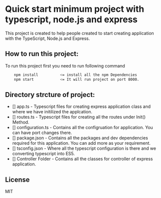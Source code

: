 # Quick start minimum project with typescript, node.js and express

This project is created to help people created to start creating application with the TypeScript, Node.js and Express.

## How to run this project:
To run this project first you need to run following command


```sh
    npm install          <= install all the npm Dependencies
    npm start            <= It will run project on port 8000. 
```

## Directory strcture of project:

- [] app.ts - Typescript files for creating express application class and where we have initilized the applcation.
- [] routes.ts - Typescript files for creating all the routes under Init() Method.
- [] configuration.ts - Contains all the configruation for application. You can have port changes there.
- [] package.json - Contains all the packages and dev dependencies required for this application. You can add more as your requirement.
- [] tsconfig.json - Where all the typescript configuration is there and we converting typescript into ES5.
- [] Controller Folder - Contains all the classes for controller of express application.


## License

MIT


